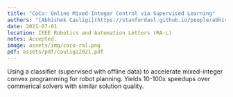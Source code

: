 ```yaml
---
title: "CoCo: Online Mixed-Integer Control via Supervised Learning"
authors: "[Abhishek Cauligi](https://stanfordasl.github.io/people/abhishek-cauligi/), **Preston Culbertson**, [Edward Schmerling](https://stanfordasl.github.io/people/edward-schmerling/), [Mac Schwager](https://web.stanford.edu/~schwager/), [Bartolomeo Stellato](https://stellato.io/), and [Marco Pavone](https://web.stanford.edu/~pavone/)"
date: 2021-07-01
location: IEEE Robotics and Automation Letters (RA-L)
notes: Accepted.
image: assets/img/coco-ral.png
pdf: assets/pdf/cauligi2021.pdf
---
```

Using a classifier (supervised with offline data) to accelerate mixed-integer convex programming for robot planning. Yields 10-100x speedups over commerical solvers with similar solution quality. 